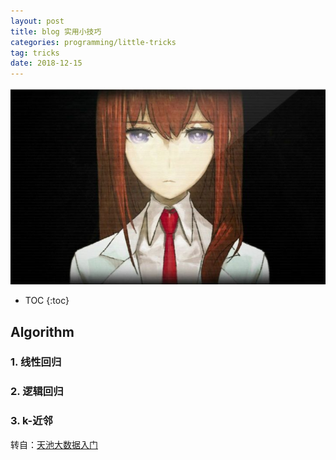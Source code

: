 ```yaml
---
layout: post
title: blog 实用小技巧 
categories: programming/little-tricks
tag: tricks 
date: 2018-12-15
---
```


<img src="/images/subjects/machinelearning/amadeus.jpeg" class="fit image"> 

* TOC
{:toc}

## Algorithm
### 1. 线性回归

### 2. 逻辑回归

### 3. k-近邻

转自：[天池大数据入门](https://tianchi.aliyun.com/notebook/detail.html?spm=5176.11510288.0.0.c4b2b7bdL0nvgm&id=6239 "天池notebook")